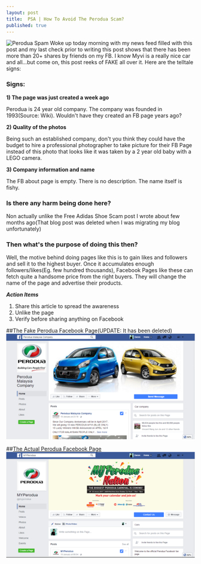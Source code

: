 ```yaml
---
layout: post
title:  PSA | How To Avoid The Perodua Scam?
published: true
---
```


![Perodua Spam](/images/p1.jpg)
Woke up today morning with my news feed filled with this post and my last check prior to writing this post shows that there has been more than 20+ shares by friends on my FB. I know Myvi is a really nice car and all...but come on, this post reeks of FAKE all over it. Here are the telltale signs:

### Signs:
**1) The page was just created a week ago**

Perodua is 24 year old company. The company was founded in 1993(Source: Wiki). Wouldn't have they created an FB page years ago? 

**2) Quality of the photos**

Being such an established company, don't you think they could have the budget to hire a professional photographer to take picture for their FB Page instead of this photo that looks like it was taken by a 2 year old baby with a LEGO camera.

**3) Company information and name**

The FB about page is empty. There is no description. The name itself is fishy.

### Is there any harm being done here?
Non actually unlike the Free Adidas Shoe Scam post I wrote about few months ago(That blog post was deleted when I was migrating my blog unfortunately)

### Then what's the purpose of doing this then?
Well, the motive behind doing pages like this is to gain likes and followers and sell it to the highest buyer. Once it accumulates enough followers/likes(Eg. few hundred thousands), Facebook Pages like these can fetch quite a handsome price from the right buyers. They will change the name of the page and advertise their products.


***Action Items***

1. Share this article to spread the awareness
2. Unlike the page
3. Verify before sharing anything on Facebook



##The Fake Perodua Facebook Page(UPDATE: It has been deleted)
![Perodua Spam](/images/p2.PNG)


##[The Actual Perodua Facebook Page](https://www.facebook.com/myperodua)
![Perodua Spam](/images/p3.PNG)
